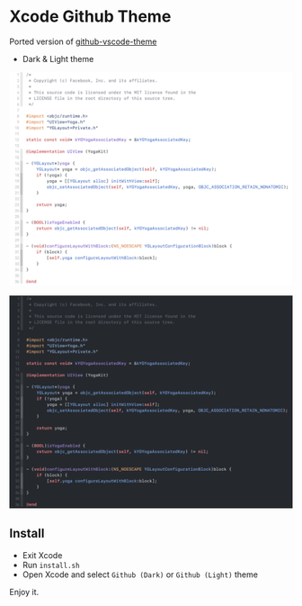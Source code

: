 # Xcode Github Theme

Ported version of [github-vscode-theme](https://marketplace.visualstudio.com/items?itemName=GitHub.github-vscode-theme)

- Dark & Light theme

![](light.png)

![](dark.png)

## Install

- Exit Xcode
- Run `install.sh`
- Open Xcode and select `Github (Dark)` or `Github (Light)` theme

Enjoy it.
